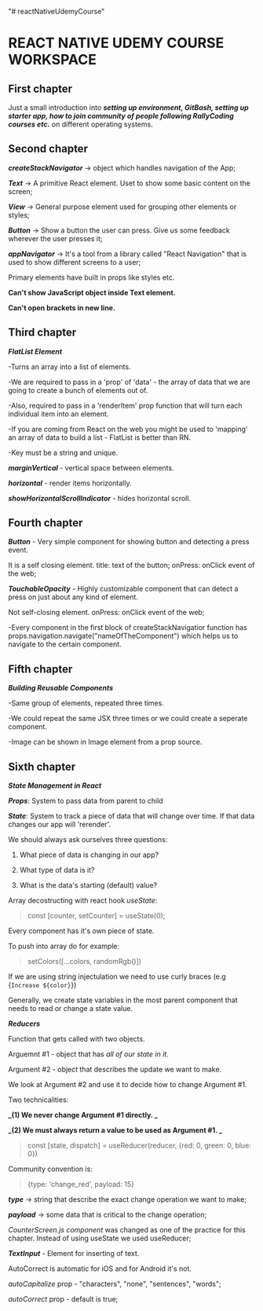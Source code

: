 "# reactNativeUdemyCourse"

# REACT NATIVE UDEMY COURSE WORKSPACE

## First chapter

Just a small introduction into **_setting up environment, GitBash, setting up starter app, how to join community of people following RallyCoding courses etc._** on different operating systems.

## Second chapter

**_createStackNavigator_** -> object which handles navigation of the App;

**_Text_** -> A primitive React element. Uset to show some basic content on the screen;

**_View_** -> General purpose element used for grouping other elements or styles;

**_Button_** -> Show a button the user can press. Give us some feedback wherever the user presses it;

**_appNavigator_** -> It's a tool from a library called "React Navigation" that is used to show different screens to a user;

Primary elements have built in props like styles etc.

**Can't show JavaScript object inside Text element.**

**Can't open brackets in new line.**

## Third chapter

**_FlatList Element_**

-Turns an array into a list of elements.

-We are required to pass in a 'prop' of 'data' - the array of data that we are going to create a bunch of elements out of.

-Also, required to pass in a 'renderItem' prop function that will turn each individual item into an element.

-If you are coming from React on the web you might be used to 'mapping' an array of data to build a list - FlatList is better than RN.

-Key must be a string and unique.

**_marginVertical_** - vertical space between elements.

**_horizontal_** - render items horizontally.

**_showHorizontalScrollIndicator_** - hides horizontal scroll.

## Fourth chapter

**_Button_** - Very simple component for showing button and detecting a press event.

It is a self closing element.
title: text of the button;
onPress: onClick event of the web;

**_TouchableOpacity_** - Highly customizable component that can detect a press on just about any kind of element.

Not self-closing element.
onPress: onClick event of the web;

-Every component in the first block of createStackNavigatior function has props.navigation.navigate("nameOfTheComponent") which helps us to navigate to the certain component.

## Fifth chapter

**_Building Reusable Components_**

-Same group of elements, repeated three times.

-We could repeat the same JSX three times or we could create a seperate component.

-Image can be shown in Image element from a prop source.

## Sixth chapter

**_State Management in React_**

**_Props_**: System to pass data from parent to child

**_State_**: System to track a piece of data that will change over time. If that data changes our app will 'rerender'.

We should always ask ourselves three questions:

1. What piece of data is changing in our app?

2. What type of data is it?

3. What is the data's starting (default) value?

Array decostructing with react hook _useState_:

> const [counter, setCounter] = useState(0);

Every component has it's own piece of state.

To push into array do for example:

> setColors([...colors, randomRgb()])

If we are using string injectulation we need to use curly braces (e.g {`Increase ${color}`})

Generally, we create state variables in the most parent component that needs to read or change a state value.

**_Reducers_**

Function that gets called with two objects.

Arguemnt #1 - object that has _all of our state in it_.

Argument #2 - object that describes the update we want to make.

We look at Argument #2 and use it to decide how to change Argument #1.

Two technicalities:

**_(1) We never change Argument #1 directly. _**

**_(2) We must always return a value to be used as Argument #1. _**

> const [state, dispatch] = useReducer(reducer, {red: 0, green: 0, blue: 0})

Community convention is:

> {type: 'change_red', payload: 15}

**_type_** -> string that describe the exact change operation we want to make;

**_payload_** -> some data that is critical to the change operation;

_CounterScreen.js component_ was changed as one of the practice for this chapter. Instead of using useState we used useReducer;

**_TextInput_** - Element for inserting of text.

AutoCorrect is automatic for iOS and for Android it's not.

_autoCapitalize_ prop - "characters", "none", "sentences", "words";

_autoCorrect_ prop - default is true;
